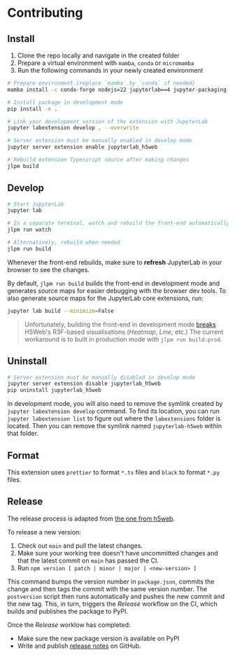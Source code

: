 # Contributing

## Install

1. Clone the repo locally and navigate in the created folder
2. Prepare a virtual environment with `mamba`, `conda` or `micromamba`
3. Run the following commands in your newly created environment

```bash
# Prepare environment (replace `mamba` by `conda` if needed)
mamba install -c conda-forge nodejs=22 jupyterlab==4 jupyter-packaging jupyterlab-h5web

# Install package in development mode
pip install -e .

# Link your development version of the extension with JupyterLab
jupyter labextension develop . --overwrite

# Server extension must be manually enabled in develop mode
jupyter server extension enable jupyterlab_h5web

# Rebuild extension Typescript source after making changes
jlpm build
```

## Develop

```bash
# Start JupyterLab
jupyter lab

# In a separate terminal, watch and rebuild the front-end automatically
jlpm run watch

# Alternatively, rebuild when needed
jlpm run build
```

Whenever the front-end rebuilds, make sure to **refresh** JupyterLab in your
browser to see the changes.

By default, `jlpm run build` builds the front-end in development mode and
generates source maps for easier debugging with the browser dev tools. To also
generate source maps for the JupyterLab core extensions, run:

```bash
jupyter lab build --minimize=False
```

> Unfortunately, building the front-end in development mode
> [breaks](https://github.com/silx-kit/jupyterlab-h5web/issues/67) H5Web's
> R3F-based visualisations (_Heatmap_, _Line_, etc.) The current workaround is
> to built in production mode with `jlpm run build:prod`.

## Uninstall

```bash
# Server extension must be manually disabled in develop mode
jupyter server extension disable jupyterlab_h5web
pip uninstall jupyterlab_h5web
```

In development mode, you will also need to remove the symlink created by
`jupyter labextension develop` command. To find its location, you can run
`jupyter labextension list` to figure out where the `labextensions` folder is
located. Then you can remove the symlink named `jupyterlab-h5web` within that
folder.

## Format

This extension uses `prettier` to format `*.ts` files and `black` to format
`*.py` files.

## Release

The release process is adapted from
[the one from h5web](https://github.com/silx-kit/h5web/blob/main/CONTRIBUTING.md#release-process).

To release a new version:

1. Check out `main` and pull the latest changes.
1. Make sure your working tree doesn't have uncommitted changes and that the
   latest commit on `main` has passed the CI.
1. Run `npm version [ patch | minor | major | <new-version> ]`

This command bumps the version number in `package.json`, commits the change and
then tags the commit with the same version number. The `postversion` script then
runs automatically and pushes the new commit and the new tag. This, in turn,
triggers the _Release_ workflow on the CI, which builds and publishes the
package to PyPI.

Once the _Release_ worklow has completed:

- Make sure the new package version is available on PyPI
- Write and publish
  [release notes](https://github.com/silx-kit/jupyterlab-h5web/releases) on
  GitHub.
